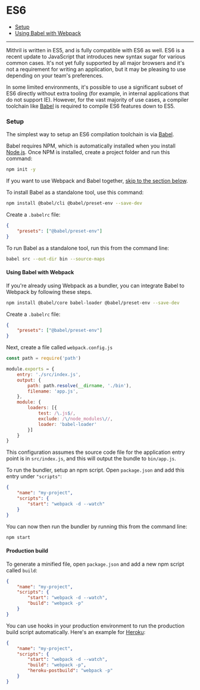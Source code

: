 # ES6

- [Setup](#setup)
- [Using Babel with Webpack](#using-babel-with-webpack)

---

Mithril is written in ES5, and is fully compatible with ES6 as well. ES6 is a recent update to JavaScript that introduces new syntax sugar for various common cases. It's not yet fully supported by all major browsers and it's not a requirement for writing an application, but it may be pleasing to use depending on your team's preferences.

In some limited environments, it's possible to use a significant subset of ES6 directly without extra tooling (for example, in internal applications that do not support IE). However, for the vast majority of use cases, a compiler toolchain like [Babel](https://babeljs.io) is required to compile ES6 features down to ES5.

### Setup

The simplest way to setup an ES6 compilation toolchain is via [Babel](https://babeljs.io/).

Babel requires NPM, which is automatically installed when you install [Node.js](https://nodejs.org/en/). Once NPM is installed, create a project folder and run this command:

```bash
npm init -y
```

If you want to use Webpack and Babel together, [skip to the section below](#using-babel-with-webpack).

To install Babel as a standalone tool, use this command:

```bash
npm install @babel/cli @babel/preset-env --save-dev
```

Create a `.babelrc` file:

```json
{
	"presets": ["@babel/preset-env"]
}
```

To run Babel as a standalone tool, run this from the command line:

```bash
babel src --out-dir bin --source-maps
```

#### Using Babel with Webpack

If you're already using Webpack as a bundler, you can integrate Babel to Webpack by following these steps.

```bash
npm install @babel/core babel-loader @babel/preset-env --save-dev
```

Create a `.babelrc` file:

```json
{
	"presets": ["@babel/preset-env"]
}
```

Next, create a file called `webpack.config.js`

```javascript
const path = require('path')

module.exports = {
	entry: './src/index.js',
	output: {
		path: path.resolve(__dirname, './bin'),
		filename: 'app.js',
	},
	module: {
		loaders: [{
			test: /\.js$/,
			exclude: /\/node_modules\//,
			loader: 'babel-loader'
		}]
	}
}
```

This configuration assumes the source code file for the application entry point is in `src/index.js`, and this will output the bundle to `bin/app.js`.

To run the bundler, setup an npm script. Open `package.json` and add this entry under `"scripts"`:

```json
{
	"name": "my-project",
	"scripts": {
		"start": "webpack -d --watch"
	}
}
```

You can now then run the bundler by running this from the command line:

```bash
npm start
```

#### Production build

To generate a minified file, open `package.json` and add a new npm script called `build`:

```json
{
	"name": "my-project",
	"scripts": {
		"start": "webpack -d --watch",
		"build": "webpack -p"
	}
}
```

You can use hooks in your production environment to run the production build script automatically. Here's an example for [Heroku](https://www.heroku.com/):

```json
{
	"name": "my-project",
	"scripts": {
		"start": "webpack -d --watch",
		"build": "webpack -p",
		"heroku-postbuild": "webpack -p"
	}
}
```
